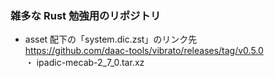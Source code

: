 ### 雑多な Rust 勉強用のリポジトリ

* asset 配下の「system.dic.zst」のリンク先  
https://github.com/daac-tools/vibrato/releases/tag/v0.5.0  
・ ipadic-mecab-2_7_0.tar.xz 

